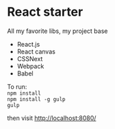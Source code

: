 React starter
=====

All my favorite libs, my project base

- React.js
- React canvas
- CSSNext
- Webpack
- Babel

To run:  
`npm install`  
`npm install -g gulp`  
`gulp`  

then visit [http://localhost:8080/](http://localhost:8080/)
